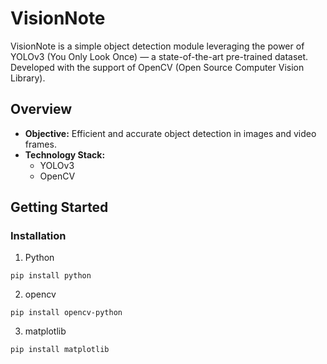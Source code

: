 # VisionNote
VisionNote is a simple object detection module leveraging the power of YOLOv3 (You Only Look Once) — a state-of-the-art pre-trained dataset. Developed with the support of OpenCV (Open Source Computer Vision Library).

## Overview

- **Objective:** Efficient and accurate object detection in images and video frames.
- **Technology Stack:**
  - YOLOv3
  - OpenCV

## Getting Started

### Installation
1. Python
```
pip install python
```
2. opencv
```
pip install opencv-python
```
3. matplotlib
```
pip install matplotlib
```